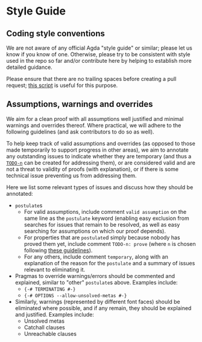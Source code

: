 # Style Guide

## Coding style conventions
We are not aware of any official Agda "style guide" or similar; please let us know if you know of one.  Otherwise, please try to be consistent with style used in the repo so far and/or contribute here by helping to establish more detailed guidance.

Please ensure that there are no trailing spaces before creating a pull request; [this script](./Scripts/remove-trailing-whitespace.sh) is useful for this purpose.

## Assumptions, warnings and overrides
We aim for a clean proof with all assumptions well justified and minimal warnings and overrides thereof.  Where practical, we will adhere to the following guidelines (and ask contributors to do so as well).

To help keep track of valid assumptions and overrides (as opposed to those made temporarily to support progress in other areas), we aim to annotate any outstanding issues to indicate whether they are temporary (and thus a [`TODO-n`](./TODO.md) can be created for addressing them), or are considered valid and are not a threat
to validity of proofs (with explanation),
or if there is some technical issue preventing us from addressing them.

Here we list some relevant types of issues and discuss how they should be annotated:

 - `postulate`s
	 - For valid assumptions, include comment `valid assumption` on the same line as the `postulate` keyword (enabling easy exclusion from searches for issues that remain to be resolved, as well as easy searching for assumptions on which our proof depends).
	 - For properties that are `postulate`d simply because nobody has proved them yet, include comment `TODO-n: prove` (where `n` is chosen following [these guidelines](./TODO.md)).
	 - For any others, include comment `temporary`, along with an explanation of the reason for the `postulate` and a summary of issues relevant to eliminating it.
 - Pragmas to override warnings/errors should be commented and explained, similar to "other" `postulate`s above.  Examples include:
   - `{-# TERMINATING #-}`
   - `{-# OPTIONS --allow-unsolved-metas #-}`
 - Similarly, warnings (represented by different font faces) should be eliminated where possible, and if any remain, they should be explained and justified.  Examples include:
   - Unsolved metas
   - Catchall clauses
   - Unreachable clauses